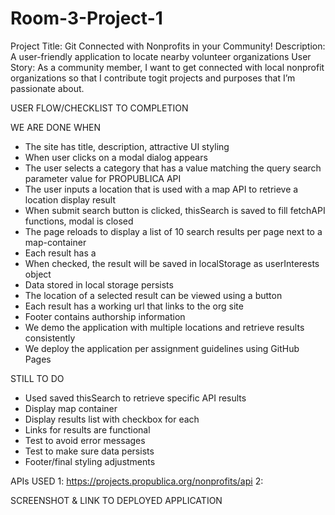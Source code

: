 # Room-3-Project-1
Project Title: Git Connected with Nonprofits in your Community!
Description: A user-friendly application to locate nearby volunteer organizations
User Story: As a community member, I want to get connected with local nonprofit organizations so that I contribute togit projects and purposes that I’m passionate about.  

USER FLOW/CHECKLIST TO COMPLETION

WE ARE DONE WHEN
- The site has title, description, attractive UI styling
- When user clicks on <open form> a modal dialog appears
- The user selects a category that has a value matching the query search parameter value for PROPUBLICA API
- The user inputs a location that is used with a map API to retrieve a location display result
- When submit search button is clicked, thisSearch is saved to fill fetchAPI functions, modal is closed
- The page reloads to display a list of 10 search results per page next to a map-container
- Each result has a <checkbox>
- When checked, the result will be saved in localStorage as userInterests object
- Data stored in local storage persists
- The location of a selected result can be viewed using a <find org> button
- Each result has a working url that links to the org site
- Footer contains authorship information
- We demo the application with multiple locations and retrieve results consistently
- We deploy the application per assignment guidelines using GitHub Pages

STILL TO DO
- Used saved thisSearch to retrieve specific API results
- Display map container
- Display results list with checkbox for each
- Links for results are functional
- Test to avoid error messages
- Test to make sure data persists
- Footer/final styling adjustments

APIs USED
1: https://projects.propublica.org/nonprofits/api
2: 

SCREENSHOT & LINK TO DEPLOYED APPLICATION